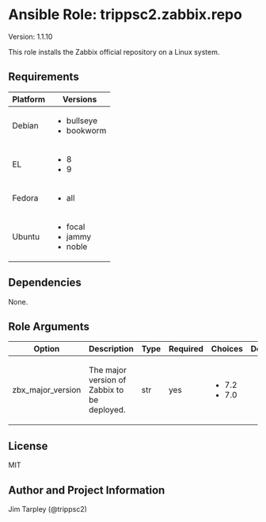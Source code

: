 <!-- BEGIN_ANSIBLE_DOCS -->

# Ansible Role: trippsc2.zabbix.repo
Version: 1.1.10

This role installs the Zabbix official repository on a Linux system.

## Requirements

| Platform | Versions |
| -------- | -------- |
| Debian | <ul><li>bullseye</li><li>bookworm</li></ul> |
| EL | <ul><li>8</li><li>9</li></ul> |
| Fedora | <ul><li>all</li></ul> |
| Ubuntu | <ul><li>focal</li><li>jammy</li><li>noble</li></ul> |

## Dependencies

None.

## Role Arguments
|Option|Description|Type|Required|Choices|Default|
|---|---|---|---|---|---|
| zbx_major_version | <p>The major version of Zabbix to be deployed.</p> | str | yes | <ul><li>7.2</li><li>7.0</li></ul> |  |


## License
MIT

## Author and Project Information
Jim Tarpley (@trippsc2)
<!-- END_ANSIBLE_DOCS -->
